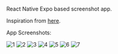 React Native Expo based screenshot app.

Inspiration from [here](https://docs.expo.dev/tutorial/introduction/).

App Screenshots:

![1](./1.JPG)
![2](./2.JPG)
![3](./3.JPG)
![4](./4.JPG)
![5](./5.JPG)
![6](./6.JPG)
![7](./7.JPG)